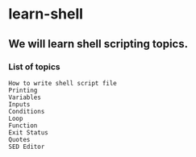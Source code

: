 # learn-shell

## We will learn shell scripting topics.

### List of topics
    How to write shell script file
    Printing
    Variables
    Inputs
    Conditions
    Loop
    Function
    Exit Status
    Quotes
    SED Editor
    